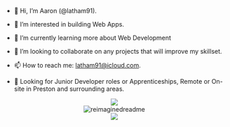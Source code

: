 - 👋 Hi, I’m Aaron (@latham91).
- 👀 I’m interested in building Web Apps.
- 🌱 I’m currently learning more about Web Development
- 💞️ I’m looking to collaborate on any projects that will improve my skillset.
- 📫 How to reach me: latham91@icloud.com.

- 🚀 Looking for Junior Developer roles or Apprenticeships, Remote or On-site in Preston and surrounding areas.

<div align="center"><img src="https://skillicons.dev/icons?i=html,css,js,react,nextjs,nodejs,mongodb,mysql,sequelize,tailwindcss" /></div>

<div align="center"><img src="https://myreadme.vercel.app/api/embed/latham91?panels=userstatistics,toprepositories,toplanguages,commitgraph" alt="reimaginedreadme" /></div>

<div align="center"><img src="https://komarev.com/ghpvc/?username=your-github-latham91&style=for-the-badge" /></div>
<!---
latham91/latham91 is a ✨ special ✨ repository because its `README.md` (this file) appears on your GitHub profile.
You can click the Preview link to take a look at your changes.
--->

